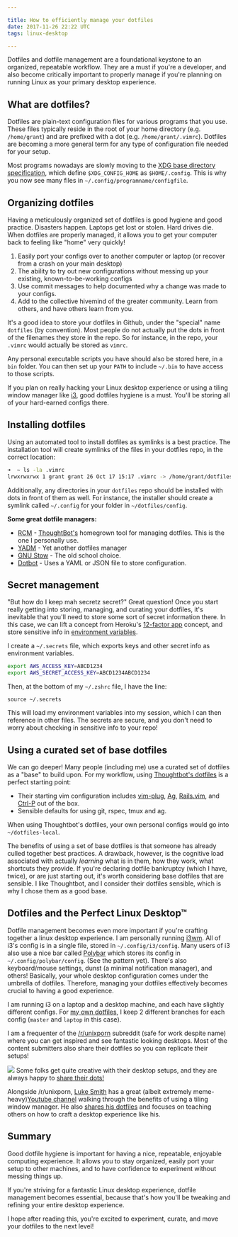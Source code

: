 ```yaml
---

title: How to efficiently manage your dotfiles
date: 2017-11-26 22:22 UTC
tags: linux-desktop

---
```


Dotfiles and dotfile management are a foundational keystone to an organized, repeatable workflow.  They are a must if you're a developer, and also become critically important to properly manage if you're planning on running Linux as your primary desktop experience.

## What are dotfiles?

Dotfiles are plain-text configuration files for various programs that you use.  These files typically reside in the root of your home directory (e.g. `/home/grant`) and are prefixed with a dot (e.g. `/home/grant/.vimrc`).  Dotfiles are becoming a more general term for any type of configuration file needed for your setup.

Most programs nowadays are slowly moving to the [XDG base directory specification](https://standards.freedesktop.org/basedir-spec/basedir-spec-latest.html), which define `$XDG_CONFIG_HOME` as `$HOME/.config`.  This is why you now see many files in `~/.config/programname/configfile`.

## Organizing dotfiles

Having a meticulously organized set of dotfiles is good hygiene and good practice.  Disasters happen.  Laptops get lost or stolen.  Hard drives die.  When dotfiles are properly managed, it allows you to get your computer back to feeling like "home" very quickly!

1. Easily port your configs over to another computer or laptop (or recover from a crash on your main desktop)
2. The ability to try out new configurations without messing up your existing, known-to-be-working configs
3. Use commit messages to help documented why a change was made to your configs.
4. Add to the collective hivemind of the greater community.  Learn from others, and have others learn from you.

It's a good idea to store your dotfiles in Github, under the "special" name `dotfiles` (by convention).   Most people do not actually put the dots in front of the filenames they store in the repo.   So for instance, in the repo, your `.vimrc` would actually be stored as `vimrc`.

Any personal executable scripts you have should also be stored here, in a `bin` folder.  You can then set up your `PATH` to include `~/.bin` to have access to those scripts.

If you plan on really hacking your Linux desktop experience or using a tiling window manager like [i3](https://i3wm.org/), good dotfiles hygiene is a must.  You'll be storing all of your hard-earned configs there.

## Installing dotfiles

Using an automated tool to install dotfiles as symlinks is a best practice.  The installation tool will create symlinks of the files in your dotfiles repo, in the correct location:

```zsh
➜  ~ ls -la .vimrc
lrwxrwxrwx 1 grant grant 26 Oct 17 15:17 .vimrc -> /home/grant/dotfiles/vimrc
```

Additionally, any directories in your `dotfiles` repo should be installed with dots in front of them as well.  For instance, the installer should create a symlink called `~/.config` for your folder in `~/dotfiles/config`.

**Some great dotfile managers:**

* [RCM](https://github.com/thoughtbot/rcm) - [ThoughtBot's](https://thoughtbot.com/) homegrown tool for managing dotfiles.  This is the one I personally use.
* [YADM](https://thelocehiliosan.github.io/yadm/) - Yet another dotfiles manager
* [GNU Stow](https://www.gnu.org/software/stow/) - The old school choice.
* [Dotbot](https://github.com/anishathalye/dotbot) - Uses a YAML or JSON file to store configuration.

## Secret management

"But how do I keep mah secretz secret?" Great question!  Once you start really getting into storing, managing, and curating your dotfiles, it's inevitable that you'll need to store some sort of secret information there.  In this case, we can lift a concept from Heroku's [12-factor app](https://12factor.net/) concept, and store sensitive info in [environment variables](https://12factor.net/config).

I create a `~/.secrets` file, which exports keys and other secret info as environment variables.

```bash
export AWS_ACCESS_KEY=ABCD1234
export AWS_SECRET_ACCESS_KEY=ABCD1234ABCD1234
```

Then, at the bottom of my `~/.zshrc` file, I have the line:

```
source ~/.secrets
```

This will load my environment variables into my session, which I can then reference in other files.  The secrets are secure, and you don't need to worry about checking in sensitive info to your repo!

## Using a curated set of base dotfiles

We can go deeper!  Many people (including me) use a curated set of dotfiles as a "base" to build upon.  For my workflow, using [Thoughtbot's dotfiles](https://github.com/thoughtbot/dotfiles) is a perfect starting point:

* Their starting vim configuration includes [vim-plug](https://github.com/junegunn/vim-plug), [Ag](https://github.com/ggreer/the_silver_searcher), [Rails.vim](https://github.com/tpope/vim-rails), and [Ctrl-P](https://github.com/ctrlpvim/ctrlp.vim) out of the box.
* Sensible defaults for using git, rspec, tmux and ag.

When using Thoughtbot's dotfiles, your own personal configs would go into `~/dotfiles-local`.

The benefits of using a set of base dotfiles is that someone has already culled together best practices.  A drawback, however, is the cognitive load associated with actually *learning* what is in them, how they work, what shortcuts they provide.  If you're declaring dotfile bankruptcy (which I have, twice), or are just starting out, it's worth considering base dotfiles that are sensible.  I like Thoughtbot, and I consider their dotfiles sensible, which is why I chose them as a good base.

## Dotfiles and the Perfect Linux Desktop™

Dotfile management becomes even more important if you're crafting together a linux desktop experience.  I am personally running [i3wm](https://i3wm.org/).  All of i3's config is in a single file, stored in `~/.config/i3/config`.  Many users of i3 also use a nice bar called [Polybar](https://github.com/jaagr/polybar) which stores its config in `~/.config/polybar/config`. (See the pattern yet).  There's also keyboard/mouse settings, dunst (a minimal notification manager), and others!  Basically, your whole desktop configuration comes under the umbrella of dotfiles.  Therefore, managing your dotfiles effectively becomes crucial to having a good experience.

I am running i3 on a laptop and a desktop machine, and each have slightly different configs.  For [my own dotfiles](https://github.com/gammons/dotfiles-local), I keep 2 different branches for each config (`master` and `laptop` in this case).

I am a frequenter of the [/r/unixporn](https://www.reddit.com/r/unixporn/) subreddit (safe for work despite name) where you can get inspired and see fantastic looking desktops.  Most of the content submitters also share their dotfiles so you can replicate their setups!

<div class="caption">
  <img src="https://i.imgur.com/kRxuRrf.png" />
  Some folks get quite creative with their desktop setups, and they are always happy to <a href="https://www.reddit.com/r/unixporn/comments/7f6uh2/xfwm_my_kind_of_pornography/dq9tmcl/">share their dots!</a>
</div>

Alongside /r/unixporn, [Luke Smith](http://lukesmith.xyz/) has a great (albeit extremely meme-heavy)[Youtube channel](https://www.youtube.com/LukeSmithxyz) walking through the benefits of using a tiling window manager.  He also [shares his dotfiles](https://github.com/LukeSmithxyz/voidrice) and focuses on teaching others on how to craft a desktop experience like his.

## Summary

Good dotfile hygiene is important for having a nice, repeatable, enjoyable computing experience.  It allows you to stay organized, easily port your setup to other machines, and to have confidence to experiment without messing things up.

If you're striving for a fantastic Linux desktop experience, dotfile management becomes essential, because that's how you'll be tweaking and refining your entire desktop experience.

I hope after reading this, you're excited to experiment, curate, and move your dotfiles to the next level!
